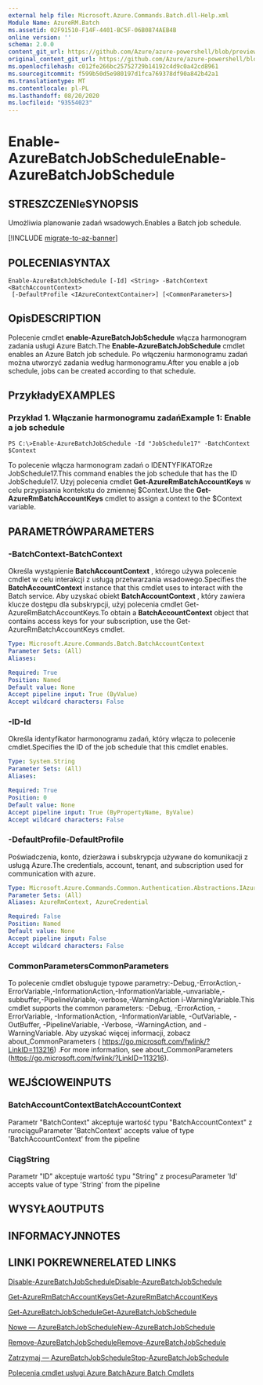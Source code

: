 ```yaml
---
external help file: Microsoft.Azure.Commands.Batch.dll-Help.xml
Module Name: AzureRM.Batch
ms.assetid: 02F91510-F14F-4401-BC5F-06B0874AEB4B
online version: ''
schema: 2.0.0
content_git_url: https://github.com/Azure/azure-powershell/blob/preview/src/ResourceManager/AzureBatch/Commands.Batch/help/Enable-AzureBatchJobSchedule.md
original_content_git_url: https://github.com/Azure/azure-powershell/blob/preview/src/ResourceManager/AzureBatch/Commands.Batch/help/Enable-AzureBatchJobSchedule.md
ms.openlocfilehash: c012fe266bc25752729b14192c4d9c0a42cd8961
ms.sourcegitcommit: f599b50d5e980197d1fca769378df90a842b42a1
ms.translationtype: MT
ms.contentlocale: pl-PL
ms.lasthandoff: 08/20/2020
ms.locfileid: "93554023"
---
```

# <span data-ttu-id="da856-101">Enable-AzureBatchJobSchedule</span><span class="sxs-lookup"><span data-stu-id="da856-101">Enable-AzureBatchJobSchedule</span></span>

## <span data-ttu-id="da856-102">STRESZCZENIe</span><span class="sxs-lookup"><span data-stu-id="da856-102">SYNOPSIS</span></span>
<span data-ttu-id="da856-103">Umożliwia planowanie zadań wsadowych.</span><span class="sxs-lookup"><span data-stu-id="da856-103">Enables a Batch job schedule.</span></span>

[!INCLUDE [migrate-to-az-banner](../../includes/migrate-to-az-banner.md)]

## <span data-ttu-id="da856-104">POLECENIA</span><span class="sxs-lookup"><span data-stu-id="da856-104">SYNTAX</span></span>

```
Enable-AzureBatchJobSchedule [-Id] <String> -BatchContext <BatchAccountContext>
 [-DefaultProfile <IAzureContextContainer>] [<CommonParameters>]
```

## <span data-ttu-id="da856-105">Opis</span><span class="sxs-lookup"><span data-stu-id="da856-105">DESCRIPTION</span></span>
<span data-ttu-id="da856-106">Polecenie cmdlet **enable-AzureBatchJobSchedule** włącza harmonogram zadania usługi Azure Batch.</span><span class="sxs-lookup"><span data-stu-id="da856-106">The **Enable-AzureBatchJobSchedule** cmdlet enables an Azure Batch job schedule.</span></span>
<span data-ttu-id="da856-107">Po włączeniu harmonogramu zadań można utworzyć zadania według harmonogramu.</span><span class="sxs-lookup"><span data-stu-id="da856-107">After you enable a job schedule, jobs can be created according to that schedule.</span></span>

## <span data-ttu-id="da856-108">Przykłady</span><span class="sxs-lookup"><span data-stu-id="da856-108">EXAMPLES</span></span>

### <span data-ttu-id="da856-109">Przykład 1. Włączanie harmonogramu zadań</span><span class="sxs-lookup"><span data-stu-id="da856-109">Example 1: Enable a job schedule</span></span>
```
PS C:\>Enable-AzureBatchJobSchedule -Id "JobSchedule17" -BatchContext $Context
```

<span data-ttu-id="da856-110">To polecenie włącza harmonogram zadań o IDENTYFIKATORze JobSchedule17.</span><span class="sxs-lookup"><span data-stu-id="da856-110">This command enables the job schedule that has the ID JobSchedule17.</span></span>
<span data-ttu-id="da856-111">Użyj polecenia cmdlet **Get-AzureRmBatchAccountKeys** w celu przypisania kontekstu do zmiennej $Context.</span><span class="sxs-lookup"><span data-stu-id="da856-111">Use the **Get-AzureRmBatchAccountKeys** cmdlet to assign a context to the $Context variable.</span></span>

## <span data-ttu-id="da856-112">PARAMETRÓW</span><span class="sxs-lookup"><span data-stu-id="da856-112">PARAMETERS</span></span>

### <span data-ttu-id="da856-113">-BatchContext</span><span class="sxs-lookup"><span data-stu-id="da856-113">-BatchContext</span></span>
<span data-ttu-id="da856-114">Określa wystąpienie **BatchAccountContext** , którego używa polecenie cmdlet w celu interakcji z usługą przetwarzania wsadowego.</span><span class="sxs-lookup"><span data-stu-id="da856-114">Specifies the **BatchAccountContext** instance that this cmdlet uses to interact with the Batch service.</span></span>
<span data-ttu-id="da856-115">Aby uzyskać obiekt **BatchAccountContext** , który zawiera klucze dostępu dla subskrypcji, użyj polecenia cmdlet Get-AzureRmBatchAccountKeys.</span><span class="sxs-lookup"><span data-stu-id="da856-115">To obtain a **BatchAccountContext** object that contains access keys for your subscription, use the Get-AzureRmBatchAccountKeys cmdlet.</span></span>

```yaml
Type: Microsoft.Azure.Commands.Batch.BatchAccountContext
Parameter Sets: (All)
Aliases: 

Required: True
Position: Named
Default value: None
Accept pipeline input: True (ByValue)
Accept wildcard characters: False
```

### <span data-ttu-id="da856-116">-ID</span><span class="sxs-lookup"><span data-stu-id="da856-116">-Id</span></span>
<span data-ttu-id="da856-117">Określa identyfikator harmonogramu zadań, który włącza to polecenie cmdlet.</span><span class="sxs-lookup"><span data-stu-id="da856-117">Specifies the ID of the job schedule that this cmdlet enables.</span></span>

```yaml
Type: System.String
Parameter Sets: (All)
Aliases: 

Required: True
Position: 0
Default value: None
Accept pipeline input: True (ByPropertyName, ByValue)
Accept wildcard characters: False
```

### <span data-ttu-id="da856-118">-DefaultProfile</span><span class="sxs-lookup"><span data-stu-id="da856-118">-DefaultProfile</span></span>
<span data-ttu-id="da856-119">Poświadczenia, konto, dzierżawa i subskrypcja używane do komunikacji z usługą Azure.</span><span class="sxs-lookup"><span data-stu-id="da856-119">The credentials, account, tenant, and subscription used for communication with azure.</span></span>

```yaml
Type: Microsoft.Azure.Commands.Common.Authentication.Abstractions.IAzureContextContainer
Parameter Sets: (All)
Aliases: AzureRmContext, AzureCredential

Required: False
Position: Named
Default value: None
Accept pipeline input: False
Accept wildcard characters: False
```

### <span data-ttu-id="da856-120">CommonParameters</span><span class="sxs-lookup"><span data-stu-id="da856-120">CommonParameters</span></span>
<span data-ttu-id="da856-121">To polecenie cmdlet obsługuje typowe parametry:-Debug,-ErrorAction,-ErrorVariable,-InformationAction,-InformationVariable,-unvariable,-subbuffer,-PipelineVariable,-verbose,-WarningAction i-WarningVariable.</span><span class="sxs-lookup"><span data-stu-id="da856-121">This cmdlet supports the common parameters: -Debug, -ErrorAction, -ErrorVariable, -InformationAction, -InformationVariable, -OutVariable, -OutBuffer, -PipelineVariable, -Verbose, -WarningAction, and -WarningVariable.</span></span> <span data-ttu-id="da856-122">Aby uzyskać więcej informacji, zobacz about_CommonParameters ( https://go.microsoft.com/fwlink/?LinkID=113216) .</span><span class="sxs-lookup"><span data-stu-id="da856-122">For more information, see about_CommonParameters (https://go.microsoft.com/fwlink/?LinkID=113216).</span></span>

## <span data-ttu-id="da856-123">WEJŚCIOWE</span><span class="sxs-lookup"><span data-stu-id="da856-123">INPUTS</span></span>

### <span data-ttu-id="da856-124">BatchAccountContext</span><span class="sxs-lookup"><span data-stu-id="da856-124">BatchAccountContext</span></span>
<span data-ttu-id="da856-125">Parametr "BatchContext" akceptuje wartość typu "BatchAccountContext" z rurociągu</span><span class="sxs-lookup"><span data-stu-id="da856-125">Parameter 'BatchContext' accepts value of type 'BatchAccountContext' from the pipeline</span></span>

### <span data-ttu-id="da856-126">Ciąg</span><span class="sxs-lookup"><span data-stu-id="da856-126">String</span></span>
<span data-ttu-id="da856-127">Parametr "ID" akceptuje wartość typu "String" z procesu</span><span class="sxs-lookup"><span data-stu-id="da856-127">Parameter 'Id' accepts value of type 'String' from the pipeline</span></span>

## <span data-ttu-id="da856-128">WYSYŁA</span><span class="sxs-lookup"><span data-stu-id="da856-128">OUTPUTS</span></span>

## <span data-ttu-id="da856-129">INFORMACYJN</span><span class="sxs-lookup"><span data-stu-id="da856-129">NOTES</span></span>

## <span data-ttu-id="da856-130">LINKI POKREWNE</span><span class="sxs-lookup"><span data-stu-id="da856-130">RELATED LINKS</span></span>

[<span data-ttu-id="da856-131">Disable-AzureBatchJobSchedule</span><span class="sxs-lookup"><span data-stu-id="da856-131">Disable-AzureBatchJobSchedule</span></span>](./Disable-AzureBatchJobSchedule.md)

[<span data-ttu-id="da856-132">Get-AzureRmBatchAccountKeys</span><span class="sxs-lookup"><span data-stu-id="da856-132">Get-AzureRmBatchAccountKeys</span></span>](./Get-AzureRmBatchAccountKeys.md)

[<span data-ttu-id="da856-133">Get-AzureBatchJobSchedule</span><span class="sxs-lookup"><span data-stu-id="da856-133">Get-AzureBatchJobSchedule</span></span>](./Get-AzureBatchJobSchedule.md)

[<span data-ttu-id="da856-134">Nowe — AzureBatchJobSchedule</span><span class="sxs-lookup"><span data-stu-id="da856-134">New-AzureBatchJobSchedule</span></span>](./New-AzureBatchJobSchedule.md)

[<span data-ttu-id="da856-135">Remove-AzureBatchJobSchedule</span><span class="sxs-lookup"><span data-stu-id="da856-135">Remove-AzureBatchJobSchedule</span></span>](./Remove-AzureBatchJobSchedule.md)

[<span data-ttu-id="da856-136">Zatrzymaj — AzureBatchJobSchedule</span><span class="sxs-lookup"><span data-stu-id="da856-136">Stop-AzureBatchJobSchedule</span></span>](./Stop-AzureBatchJobSchedule.md)

[<span data-ttu-id="da856-137">Polecenia cmdlet usługi Azure Batch</span><span class="sxs-lookup"><span data-stu-id="da856-137">Azure Batch Cmdlets</span></span>](./AzureRM.Batch.md)


